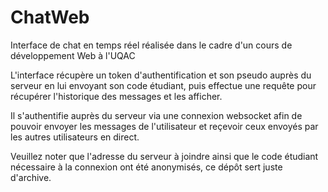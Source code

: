 # ChatWeb
Interface de chat en temps réel réalisée dans le cadre d'un cours de développement Web à l'UQAC

L'interface récupère un token d'authentification et son pseudo auprès du serveur en lui envoyant son code étudiant,
puis effectue une requête pour récupérer l'historique des messages et les afficher.

Il s'authentifie auprès du serveur via une connexion websocket afin de pouvoir
envoyer les messages de l'utilisateur et reçevoir ceux envoyés par les autres utilisateurs 
en direct.

Veuillez noter que l'adresse du serveur à joindre ainsi que le code étudiant nécessaire à la connexion ont
été anonymisés, ce dépôt sert juste d'archive.

